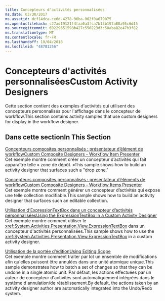 ```yaml
---
title: Concepteurs d'activités personnalisées
ms.date: 03/30/2017
ms.assetid: dcf14dca-ce6d-4278-96ba-062f0a679075
ms.openlocfilehash: c27ad19121f4faa0a3fca7b13b197a88a95c6d15
ms.sourcegitcommit: 69229651598b427c550223d3c58aba82e47b3f82
ms.translationtype: MT
ms.contentlocale: fr-FR
ms.lasthandoff: 10/04/2018
ms.locfileid: "48781256"
---
```

# <a name="custom-activity-designers"></a><span data-ttu-id="290a4-102">Concepteurs d'activités personnalisées</span><span class="sxs-lookup"><span data-stu-id="290a4-102">Custom Activity Designers</span></span>
<span data-ttu-id="290a4-103">Cette section contient des exemples d'activités qui utilisent des concepteurs personnalisés pour l'affichage dans le concepteur de workflow.</span><span class="sxs-lookup"><span data-stu-id="290a4-103">This section contains activity samples that use custom designers for display in the workflow designer.</span></span>  
  
## <a name="in-this-section"></a><span data-ttu-id="290a4-104">Dans cette section</span><span class="sxs-lookup"><span data-stu-id="290a4-104">In This Section</span></span>  
 [<span data-ttu-id="290a4-105">Concepteurs composites personnalisés : présentateur d’élément de workflow</span><span class="sxs-lookup"><span data-stu-id="290a4-105">Custom Composite Designers - Workflow Item Presenter</span></span>](../../../../docs/framework/windows-workflow-foundation/samples/custom-composite-designers-workflow-item-presenter.md)  
 <span data-ttu-id="290a4-106">Cet exemple montre comment créer un concepteur d’activités qui fait apparaître telle « zone de dépôt. »</span><span class="sxs-lookup"><span data-stu-id="290a4-106">This sample shows how to build an activity designer that surfaces such a "drop zone."</span></span>  
  
 [<span data-ttu-id="290a4-107">Concepteurs composites personnalisés : présentateur d’éléments de workflow</span><span class="sxs-lookup"><span data-stu-id="290a4-107">Custom Composite Designers - Workflow Items Presenter</span></span>](../../../../docs/framework/windows-workflow-foundation/samples/custom-composite-designers-workflow-items-presenter.md)  
 <span data-ttu-id="290a4-108">Cet exemple montre comment générer un concepteur d’activités qui expose une telle collection modifiable.</span><span class="sxs-lookup"><span data-stu-id="290a4-108">This sample shows how to build an activity designer that surfaces such an editable collection.</span></span>  
  
 [<span data-ttu-id="290a4-109">Utilisation d’ExpressionTextBox dans un concepteur d’activités personnalisées</span><span class="sxs-lookup"><span data-stu-id="290a4-109">Using the ExpressionTextBox in a Custom Activity Designer</span></span>](../../../../docs/framework/windows-workflow-foundation/samples/using-the-expressiontextbox-in-a-custom-activity-designer.md)  
 <span data-ttu-id="290a4-110">Cet exemple montre comment utiliser le <xref:System.Activities.Presentation.View.ExpressionTextBox> dans un concepteur d'activités personnalisées.</span><span class="sxs-lookup"><span data-stu-id="290a4-110">This sample shows how to use the <xref:System.Activities.Presentation.View.ExpressionTextBox> in a custom activity designer.</span></span>  
  
 [<span data-ttu-id="290a4-111">Utilisation de la portée d’édition</span><span class="sxs-lookup"><span data-stu-id="290a4-111">Using Editing Scope</span></span>](../../../../docs/framework/windows-workflow-foundation/samples/using-editing-scope.md)  
 <span data-ttu-id="290a4-112">Cet exemple montre comment traiter par lot un ensemble de modifications afin qu'elles puissent être annulées dans une unité atomique unique.</span><span class="sxs-lookup"><span data-stu-id="290a4-112">This sample demonstrates how to batch a set of changes so that they can be undone in a single atomic unit.</span></span> <span data-ttu-id="290a4-113">Par défaut, les actions effectuées par un auteur de concepteur d'activités sont automatiquement intégrées dans le système d'annulation/de rétablissement.</span><span class="sxs-lookup"><span data-stu-id="290a4-113">By default, the actions taken by an activity designer author are automatically integrated into the Undo/Redo system.</span></span>
